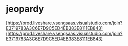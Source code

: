 # jeopardy

[https://prod.liveshare.vsengsaas.visualstudio.com/join?E3719783A3C6E7D9C5ED4EB383E8111EB843](https://prod.liveshare.vsengsaas.visualstudio.com/join?E3719783A3C6E7D9C5ED4EB383E8111EB843)
